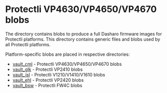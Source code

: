 # Protectli VP4630/VP4650/VP4670 blobs

The directory contains blobs to produce a full Dasharo firmware images
for Protectli platforms. This directory contains generic files and blobs
used by all Protectli platforms.

Platform-specific blobs are placed in respective directories:

- [vault_cml](vault_cml) - Protectli VP4630/VP4650/VP4670 blobs
- [vault_glk](vault_glk) - Protectli VP2410 blobs
- [vault_jsl](vault_jsl) - Protectli V1210/V1410/V1610 blobs
- [vault_ehl](vault_ehl) - Protectli VP2420 blobs
- [vault_bsw](vault_bsw) - Protectli FW4C blobs
